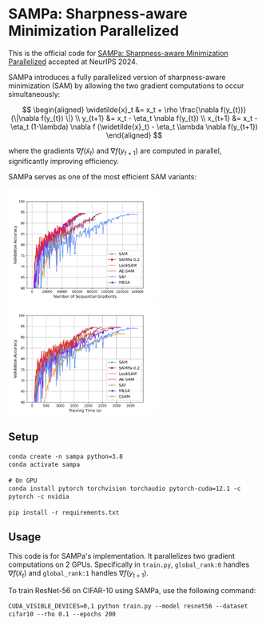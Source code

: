 # SAMPa: Sharpness-aware Minimization Parallelized

This is the official code for [SAMPa: Sharpness-aware Minimization Parallelized]() accepted at NeurIPS 2024.

SAMPa introduces a fully parallelized version of sharpness-aware minimization (SAM) by allowing the two gradient computations to occur simultaneously:

<script type="text/x-mathjax-config">
  MathJax.Hub.Config({
    tex2jax: {inlineMath: [['$','$'], ['\\(','\\)']]}
  });
</script>
<script type="text/javascript" async
  src="https://cdnjs.cloudflare.com/ajax/libs/mathjax/2.7.5/MathJax.js?config=TeX-MML-AM_CHTML">
</script>

$$
\begin{aligned}
\widetilde{x}_t &= x_t + \rho \frac{\nabla f(y_{t})}{\|\nabla f(y_{t}) \|} \\
y_{t+1} &= x_t - \eta_t  \nabla f(y_{t}) \\
x_{t+1} &= x_t - \eta_t (1-\lambda) \nabla f (\widetilde{x}_t) - \eta_t \lambda \nabla f(y_{t+1})
\end{aligned}
$$


where the gradients $\nabla f(\widetilde{x}_t)$ and $\nabla f(y_{t+1})$ are computed in parallel, significantly improving efficiency.

SAMPa serves as one of the most efficient SAM variants:

<img src="./figs/SAMPa_numGrads.png" width="300"> <img src="./figs/SAMPa_Time.png" width="300">

## Setup

```
conda create -n sampa python=3.8
conda activate sampa

# On GPU
conda install pytorch torchvision torchaudio pytorch-cuda=12.1 -c pytorch -c nvidia

pip install -r requirements.txt
```


## Usage

This code is for SAMPa's implementation. It parallelizes two gradient computations on 2 GPUs. 
Specifically in `train.py`, `global_rank:0` handles $\nabla f (\widetilde{x}_t)$ and `global_rank:1` handles $\nabla f\left( y_{t+1} \right)$.

To train ResNet-56 on CIFAR-10 using SAMPa, use the following command:

```
CUDA_VISIBLE_DEVICES=0,1 python train.py --model resnet56 --dataset cifar10 --rho 0.1 --epochs 200
```


<!-- ## Citation
```
@inproceedings{xie2024improving,
  title={{SAMPa}: Sharpness-aware Minimization Parallelized},
  author={Xie, Wanyun and Pethick, Thomas and Cevher, Volkan},
  booktitle={Advances in Neural Information Processing Systems (NeurIPS)},
  year={2024}
}
```  -->
